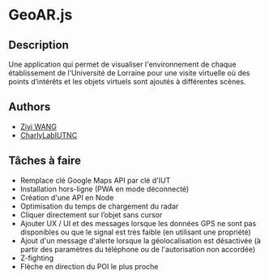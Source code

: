 # GeoAR.js

## Description
Une application qui permet de visualiser l'environnement de chaque établissement de l’Université de Lorraine pour une visite virtuelle où des points d’intérêts et les objets virtuels sont ajoutés à différentes scènes.

## Authors
- [Ziyi WANG](https://github.com/ziyi-hub)
- [CharlyLabIUTNC](https://github.com/CharlyLabIUTNC)

## Tâches à faire
- Remplace clé Google Maps API par clé d'IUT
- Installation hors-ligne (PWA en mode déconnecté)
- Création d'une API en Node
- Optimisation du temps de chargement du radar
- Cliquer directement sur l’objet sans cursor
- Ajouter UX / UI et des messages lorsque les données GPS ne sont pas disponibles ou que le signal est très faible (en utilisant une propriété)
- Ajout d'un message d'alerte lorsque la géolocalisation est désactivée (à partir des paramètres du téléphone ou de l'autorisation non accordée)
- Z-fighting
- Flèche en direction du POI le plus proche

